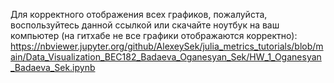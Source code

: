 Для корректного отображения всех графиков, пожалуйста, воспользуйтесь данной ссылкой или скачайте ноутбук на ваш компьютер (на гитхабе не все графики отображаются корректно):
https://nbviewer.jupyter.org/github/AlexeySek/julia_metrics_tutorials/blob/main/Data_Visualization_BEC182_Badaeva_Oganesyan_Sek/HW_1_Oganesyan_Badaeva_Sek.ipynb
